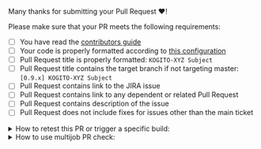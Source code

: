 Many thanks for submitting your Pull Request :heart:! 

Please make sure that your PR meets the following requirements:

- [ ] You have read the [contributors guide](CONTRIBUTING.md)
- [ ] Your code is properly formatted according to [this configuration](https://github.com/kiegroup/kogito-runtimes/tree/master/kogito-ide-config)
- [ ] Pull Request title is properly formatted: `KOGITO-XYZ Subject`
- [ ] Pull Request title contains the target branch if not targeting master: `[0.9.x] KOGITO-XYZ Subject`
- [ ] Pull Request contains link to the JIRA issue
- [ ] Pull Request contains link to any dependent or related Pull Request
- [ ] Pull Request contains description of the issue
- [ ] Pull Request does not include fixes for issues other than the main ticket

<details>
<summary>
How to retest this PR or trigger a specific build:
</summary>

* <b>Pull Request</b>  
  Please add comment: <b>Jenkins retest this</b>
 
* <b>Quarkus LTS checks</b>  
  Please add comment: <b>Jenkins run LTS</b>

* <b>Native checks</b>  
  Please add comment: <b>Jenkins run native</b>

* <b>Full Kogito testing</b> (with cloud images and operator BDD testing)  
  Please add comment: <b>Jenkins run BDD</b>  
  <b>This check should be used only if a big change is done as it takes time to run, need resources and one full BDD tests check can be done at a time ...</b>
</details>

<details>
<summary>
How to use multijob PR check:
</summary>

The multijob PR check is running different jobs for the current repository and each downstream repository, one after the other (or parallel)
with the following dependency graph:

           runtimes
              |
          optaplanner
              |
            -----
            |    |
          apps   examples

* <b>Run (or rerun) all tests</b>  
  Please add comment: <b>Jenkins (re)run multijob tests</b>
 
* <b>Run (or rerun) dependent test(s)</b>  
  Please add comment: <b>Jenkins (re)run multijob [optaplanner|apps|examples] tests</b>

* <b>Run (or rerun) all LTS tests</b>  
  Please add comment: <b>Jenkins (re)run multijob LTS</b>
 
* <b>Run (or rerun) LTS dependent test(s)</b>  
  Please add comment: <b>Jenkins (re)run multijob [optaplanner|apps|examples] LTS</b>

* <b>Run (or rerun) all native tests</b>  
  Please add comment: <b>Jenkins (re)run multijob native</b>
 
* <b>Run (or rerun) native dependent test(s)</b>  
  Please add comment: <b>Jenkins (re)run multijob [optaplanner|apps|examples] native</b>

*NOTE: Running a dependent test will run also following dependent projects.*
</details>
